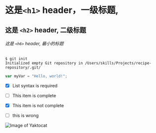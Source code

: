 # 这是`<h1>` header，一级标题,

## 这是 `<h2>` header, 二级标题

###### 这是 `<h6>` header, 最小的标题

```
$ git init
Initialized empty Git repository in /Users/skills/Projects/recipe-repository/.git/
```

``` javascript
var myVar = "Hello, world!";
```

- [x] List syntax is required
- [ ] This item is complete
- [x] This item is not complete
- [ ] this is wrong






![Image of Yaktocat](https://octodex.github.com/images/yaktocat.png) 
